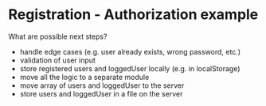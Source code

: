 # Registration - Authorization example

What are possible next steps?

- handle edge cases (e.g. user already exists, wrong password, etc.)
- validation of user input
- store registered users and loggedUser locally (e.g. in localStorage)
- move all the logic to a separate module
- move array of users and loggedUser to the server
- store users and loggedUser in a file on the server
